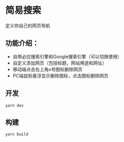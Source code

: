# 简易搜索
 定义你自己的网页导航
## 功能介绍：
- 自带必应搜索引擎和Google搜索引擎（可以切换使用）
- 自定义添加网页（包括标题，网站用途和网址）
- 移动端点击右上角x号图标删除网页
- PC端鼠标悬浮显示删除图标，点击图标删除网页
## 开发
```
yarn dev   
```
## 构建
```
yarn build
```
